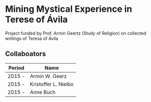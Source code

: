 # Mining Mystical Experience in Terese of Ávila
Project funded by Prof. Armin Geertz (Study of Religion) on collected writings of Teresa of Ávila <br/>
## Collaboators <br/>
Period  | Name
------------- | -------------
2015 -  | Armin W. Geerz
2015 -  | Kristoffer L. Nielbo
2015 -  | Anne Buch

